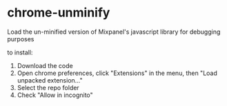 chrome-unminify
===============

Load the un-minified version of Mixpanel's javascript library for debugging purposes

to install:

1. Download the code
2. Open chrome preferences, click "Extensions" in the menu, then "Load unpacked extension..."
3. Select the repo folder
4. Check "Allow in incognito"
